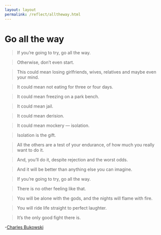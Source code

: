 ```yaml
---
layout: layout
permalink: /reflect/alltheway.html
---
```


# Go all the way 

> If you’re going to try, go all the way.  

> Otherwise, don’t even start.  

> This could mean losing girlfriends, wives, relatives and maybe even your mind.  

> It could mean not eating for three or four days.  

> It could mean freezing on a park bench.  

> It could mean jail.  

> It could mean derision.  

> It could mean mockery — isolation.  

> Isolation is the gift.  

> All the others are a test of your endurance, of how much you really want to do it.  

> And, you’ll do it, despite rejection and the worst odds.  

> And it will be better than anything else you can imagine.  

> If you’re going to try, go all the way.  

> There is no other feeling like that.  

> You will be alone with the gods, and the nights will flame with fire.  

> You will ride life straight to perfect laughter.  

> It’s the only good fight there is.  

-[Charles Bukowski](https://www.poetryfoundation.org/poets/charles-bukowski)

